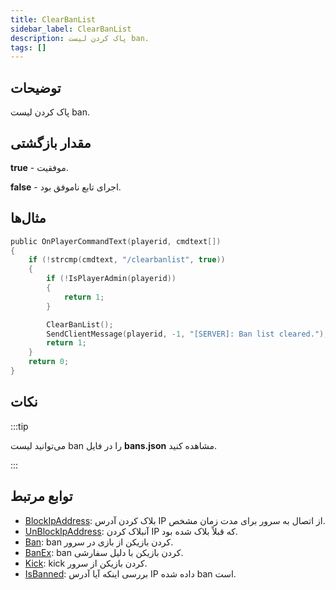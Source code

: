 ```yaml
---
title: ClearBanList
sidebar_label: ClearBanList
description: پاک کردن لیست ban.
tags: []
---
```


<VersionWarn version='omp v1.1.0.2612' />

## توضیحات

پاک کردن لیست ban.

## مقدار بازگشتی

**true** - موفقیت.

**false** - اجرای تابع ناموفق بود.

## مثال‌ها

```c
public OnPlayerCommandText(playerid, cmdtext[])
{
    if (!strcmp(cmdtext, "/clearbanlist", true))
    {
        if (!IsPlayerAdmin(playerid))
        {
            return 1;
        }

        ClearBanList();
        SendClientMessage(playerid, -1, "[SERVER]: Ban list cleared.");
        return 1;
    }
    return 0;
}
```

## نکات

:::tip

می‌توانید لیست ban را در فایل **bans.json** مشاهده کنید.

:::

## توابع مرتبط

- [BlockIpAddress](BlockIpAddress): بلاک کردن آدرس IP از اتصال به سرور برای مدت زمان مشخص.
- [UnBlockIpAddress](UnBlockIpAddress): آنبلاک کردن IP که قبلاً بلاک شده بود.
- [Ban](Ban): ban کردن بازیکن از بازی در سرور.
- [BanEx](BanEx): ban کردن بازیکن با دلیل سفارشی.
- [Kick](Kick): kick کردن بازیکن از سرور.
- [IsBanned](IsBanned): بررسی اینکه آیا آدرس IP داده شده ban است.
